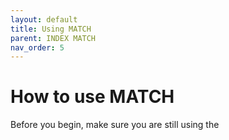 ```yaml
---
layout: default
title: Using MATCH
parent: INDEX MATCH
nav_order: 5
---
```


# How to use MATCH

Before you begin, make sure you are still using the 